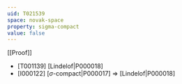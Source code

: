 ```yaml
---
uid: T021539
space: novak-space
property: sigma-compact
value: false
---
```

[[Proof]]

* [T001139] [Lindelof|P000018]
* [I000122] [$\sigma$-compact|P000017] => [Lindelof|P000018]

